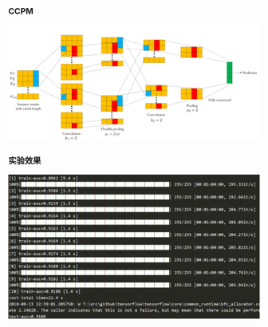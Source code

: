 ### CCPM
![](https://github.com/wangru8080/Deep_CTR/blob/master/picture/CCPM.png)  

### 实验效果
![](https://github.com/wangru8080/Deep_CTR/blob/master/picture/CCPM_result.png)
